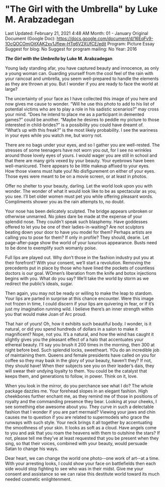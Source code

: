 # "The Girl with the Umbrella" by Luke M. Arabzadegan

Last Updated: February 21, 2021 4:48 AM
Month: 01 - January
Original Document (Google Doc): https://docs.google.com/document/d/16EqFv9-1OcQOCOmjOitXAK2xv1Jflew-HTq6V2XUfCE/edit
Program: Picture Essay
Suggest for blog: No
Suggest for program mailing: No
Year: 2016

***The Girl with the Umbrella* by Luke M. Arabzadegan**

Young lady standing afar, you have captured beauty and innocence, as only a young woman can. Guarding yourself from the cool feel of the rain with your raincoat and umbrella, you seem well-prepared to handle the elements as they are thrown at you. But I wonder if you are ready to face the world at large?

The uncertainty of your face as I have collected this image of you here and now gives me cause to wonder. “Will he use this photo to add to his list of potential victims who are to play a role in his sadistic scenarios?” may cross your mind. “Does he intend to place me as a participant in demented games?” could be another. “Maybe he desires to peddle my picture to those interested in child-brides?” is a possibility you could have dreamt of. “What’s up with this freak?” is the most likely probability. I see the wariness in your eyes while you watch me, but worry not.

There are no bags under your eyes, and so I gather you are well-rested. The stresses of some teenagers have not worn you out, for I see no wrinkles around those lovely eyes of yours. I would wager you are still in school and that there are many girls vexed by your beauty. Your eyebrows have been well-manicured. There appears to be little makeup affixed to your eyes. How those vixens must hate you! No disfigurement on either of your eyes. Those eyes were meant to be on a movie screen, or at least in photos.

Offer no shelter to your beauty, darling. Let the world look upon you with wonder. The wonder of what it would look like to be as spectacular as you, you see. I’ll bet older women must pet you while offering pleasant words. Compliments shower you as the rain attempts to, no doubt.

Your nose has been delicately sculpted. The bridge appears unbroken or otherwise unmarred. No jokes dare be made at the expense of your splendid nose. They couldn’t speak such blasphemy. Have goddesses offered to let you be one of their ladies-in-waiting? Are not sculptors beating down your door to have you model for them? Perhaps artists are calling you to pose for them? If only in profile? They should, dearie. Let page-after-page show the world of your luxurious appearance. Busts need to be done to exemplify such womanly poise.

Full lips are played out. Why don’t those in the fashion industry put you at their forefront? With your consent, we’ll start a revolution. Removing the precedents put in place by those who have lined the pockets of countless doctors is our goal. WOmen’s liberation from the knife and botox injections begins with you. What do you say? We’ll take the world by storm as we redirect the public’s ideals, sugar.

Then again, you may not be ready or willing to make the leap to stardom. Your lips are parted in surprise at this chance encounter. Were this image not frozen in time, I could discern if your lips are quivering in fear, or if it’s just my imagination running wild. I believe there’s an inner strength within you that would make Joan of Arc proud.

That hair of yours! Oh, how it exhibits such beautiful body. I wonder, is it natural, or did you spend hundreds of dollars in a salon to make it magnificent? Nope, not you. It’s a natural, and how the wind has caught it slightly gives you the pleasant effect of a halo that accentuates your ethereal beauty. I’ll say you brush it 200 times in the morning, then 300 at night before bed. Such splendid locks, sweetheart. YOu do an incredible job of maintaining them. Queens and female presidents have called on you for coffee so they may bask in the glory of your beauty, haven’t they? If not, they should have! When their subjects see you on their leader’s dais, they will swear their undying loyalty to them. You could be the catalyst that keeps them, and generations to follow, in power. Think on it, love.

When you look in the mirror, do you perchance see what I do? The whole package dazzles me. Your forehead slopes in an elegant fashion. High cheekbones further enchant me, as they remind me of those in positions of royalty and the commanding presence they bear. Looking at your cheeks, I see something else awesome about you. They curve in such a delectable fashion that I wonder if you are part mermaid? Viewing your jaws and chin causes me to question if you are related to supermodels who grace the runways with such style. Your neck brings it all together by accentuating the smoothness of your skin. It looks as soft as a cloud. Have angels come to you and ask that you roam the heavens with them to outshine the stars? If not, please tell me they’ve at least requested that you be present when they sing, so that their voices, combined with your beauty, would persuade Satan to change his ways.

Dear heart, we can change the world one photo--one work of art--at a time. With your arresting looks, I could show your face on battlefields then each side would stop fighting to see who was in their midst. Give me your consent and assistance so we can raise this destitute world toward its much needed cosmetic enlightenment.